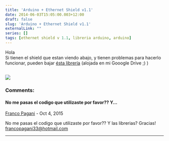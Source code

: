 ```yaml
---
title: 'Arduino + Ethernet Shield v1.1'
date: 2014-06-03T15:05:00.003+12:00
draft: false
slug: 'Arduino + Ethernet Shield v1.1'
externalLink: ""
series: []
tags: [ethernet shield v 1.1, libreria arduino, arduino]
---
```


Hola  
Si tienen el shield que estan viendo abajo, y tienen problemas para hacerlo funcionar, pueden bajar [ésta librería](https://doc-08-cc-docs.googleusercontent.com/docs/securesc/01jbnbbc3b0feh8q9pqpc05imu4mvitp/ao7cvcmdnihssv7d9k9bemiaa0grtgcv/1401760800000/18072697079190331294/18072697079190331294/0B3QJNqyJeGsoSTZoTHlsdjNGb3c?e=download&h=16653014193614665626&nonce=1kdka5j91ct7s&user=18072697079190331294&hash=hoi55l2jbbkve56om75g4hf0pk72ng7s) (alojada en mi Gooogle Drive ;) )  

[![](http://1.bp.blogspot.com/-4WmCW2cDiQU/U4069KT62tI/AAAAAAAAZGc/r1rRZq4eMzM/s1600/26839(1).jpg)](http://1.bp.blogspot.com/-4WmCW2cDiQU/U4069KT62tI/AAAAAAAAZGc/r1rRZq4eMzM/s1600/26839(1).jpg)
---
### Comments:
#### No me pasas el codigo que utilizaste por favor?? Y...
[Franco Pagani](https://www.blogger.com/profile/10213778053014275746 "noreply@blogger.com") - <time datetime="2015-10-02T09:01:54.838+13:00">Oct 4, 2015</time>

No me pasas el codigo que utilizaste por favor?? Y las librerias? Gracias! francopagani33@hotmail.com
<hr />
